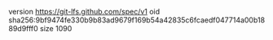 version https://git-lfs.github.com/spec/v1
oid sha256:9bf9474fe330b9b83ad9679f169b54a42835c6fcaedf047714a00b1889d9fff0
size 1090
